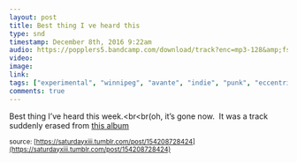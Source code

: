 ```yaml
---
layout: post
title: Best thing I ve heard this
type: snd
timestamp: December 8th, 2016 9:22am
audio: https://popplers5.bandcamp.com/download/track?enc=mp3-128&amp;fsig=bd48059a76bf6df6f4784240e1ef97a7&amp;id=1016019743&amp;nl=1&amp;stream=1&amp;ts=1481214164.0
video: 
image: 
link: 
tags: ["experimental", "winnipeg", "avante", "indie", "punk", "eccentric", "pop", "canada", "song", "music", "recommended"]
comments: true
---
```


Best thing I’ve heard this week.<br<br(oh, it’s gone now.  It was a track suddenly erased from <a href="https://trampolinesounds.bandcamp.com/album/sometimes-a-song-is-just-a-cigar-ep-2016" target="_blank">this album</a>
 
  
<small>source: [https://saturdayxiii.tumblr.com/post/154208728424](https://saturdayxiii.tumblr.com/post/154208728424)</small>